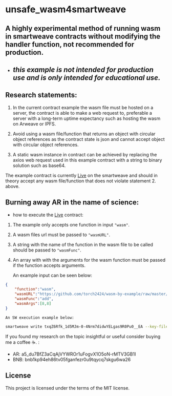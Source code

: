 # unsafe_wasm4smartweave
## A highly experimental method of running wasm in smartweave contracts without modifying the handler function, not recommended for production.

* ## *this example is not intended for production use and is only intended for educational use.*

## Research statements:

1. In the current contract example the wasm file must be hosted on a server, the contract is able to make a web request to, preferable a server with a long-term uptime expectancy such as hosting the wasm on Arweave or IPFS.

2. Avoid using a wasm file/function that returns an object with circular object references as the contract state is json and cannot accept object with circular object references.

3. A static wasm instance in contract can be achieved by replacing the axios web request used in this example contract with a string to binary solution such as base64.

The example contract is currently [Live] on the smartweave and should in theory accept any wasm file/function that does not violate statement 2. above.

## Burning away AR in the name of science:
* how to execute the [Live] contract:
1. The example only accepts one function in input ```"wasm"```.
2. A wasm files url must be passed to ```"wasmURL"```.
3. A string with the name of the function in the wasm file to be called should be passed to ```"wasmFunc"```.
4. An array with with the arguments for the wasm function must be passed if the function accepts arguments.

    An example input can be seen below:

```json
{
    "function":"wasm",
    "wasmURL":"https://github.com/torch2424/wasm-by-example/raw/master/examples/hello-world/demo/assemblyscript/hello-world.wasm",
    "wasmFunc":"add",
    "wasmArgs":[8,8]
}
```

    An SW execution example below:

```sh
smartweave write txqZ6Rfk_1d5MJm-0-4Nrm7didwYELgas9R0Pu0__EA --key-file '/where/you/store/your-key.json' --input '{"function":"wasm", "wasmURL":"https://github.com/torch2424/wasm-by-example/raw/master/examples/hello-world/demo/assemblyscript/hello-world.wasm", "wasmFunc":"add","wasmArgs":[5,5]}'  
```


If you found my research on the topic insightful or useful consider buying me a coffee ☕️. : 
* AR: a5_du7BfZ3aCqAjVYWROr1uFogvX1O5oN-rMTV3GB1I
* BNB: bnb1kp94eh86tv05fganfezr0u9tqycq7skgu6wa26

[Live]: https://viewblock.io/arweave/address/txqZ6Rfk_1d5MJm-0-4Nrm7didwYELgas9R0Pu0__EA

## License

This project is licensed under the terms of the MIT license.



